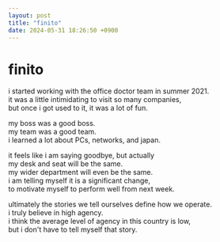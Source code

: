 ```yaml
---
layout: post
title: "finito"
date: 2024-05-31 18:26:50 +0900
---
```


# finito

i started working with the office doctor team in summer 2021.  
it was a little intimidating to visit so many companies,  
but once i got used to it, it was a lot of fun.  
  
my boss was a good boss.  
my team was a good team.  
i learned a lot about PCs, networks, and japan.  
  
it feels like i am saying goodbye, but actually  
my desk and seat will be the same.  
my wider department will even be the same.  
i am telling myself it is a significant change,  
to motivate myself to perform well from next week.  
  
ultimately the stories we tell ourselves define how we operate.  
i truly believe in high agency.  
i think the average level of agency in this country is low,  
but i don't have to tell myself that story.  
